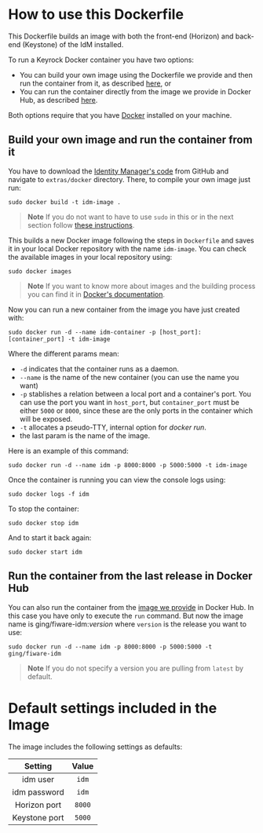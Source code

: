 # How to use this Dockerfile

This Dockerfile builds an image with both the front-end (Horizon) and back-end (Keystone) of the IdM installed.

To run a Keyrock Docker container you have two options: 

- You can build your own image using the Dockerfile we provide and then run the container from it, as described [here](#build-your-own-image-and-run-the-container-from-it), or
- You can run the container directly from the image we provide in Docker Hub, as described [here](#run-the-container-from-the-last-release-in-docker-hub).

Both options require that you have [Docker](https://docs.docker.com/installation/) installed on your machine.

## Build your own image and run the container from it

You have to download the [Identity Manager's code](https://github.com/ging/fiware-idm) from GitHub and navigate to `extras/docker` directory. There, to compile your own image just run:

	sudo docker build -t idm-image .

> **Note**
> If you do not want to have to use `sudo` in this or in the next section follow [these instructions](https://docs.docker.com/installation/ubuntulinux/#create-a-docker-group).

This builds a new Docker image following the steps in `Dockerfile` and saves it in your local Docker repository with the name `idm-image`. You can check the available images in your local repository using: 

	sudo docker images

> **Note**
> If you want to know more about images and the building process you can find it in [Docker's documentation](https://docs.docker.com/userguide/dockerimages/).

Now you can run a new container from the image you have just created with:

	sudo docker run -d --name idm-container -p [host_port]:[container_port] -t idm-image

Where the different params mean:

* `-d` indicates that the container runs as a daemon.
* `--name` is the name of the new container (you can use the name you want)
* `-p` stablishes a relation between a local port and a container's port. You can use the port you want in `host_port`, but `container_port` must be either `5000` or `8000`, since these are the only ports in the container which will be exposed.
* `-t` allocates a pseudo-TTY, internal option for *docker run*.
* the last param is the name of the image.

Here is an example of this command:

	sudo docker run -d --name idm -p 8000:8000 -p 5000:5000 -t idm-image

Once the container is running you can view the console logs using: 

	sudo docker logs -f idm

To stop the container:

	sudo docker stop idm
	
And to start it back again:

	sudo docker start idm

## Run the container from the last release in Docker Hub

You can also run the container from the [image we provide](https://hub.docker.com/r/ging/fiware-idm/) in Docker Hub. In this case you have only to execute the `run` command. But now the image name is ging/fiware-idm:*version* where `version` is the release you want to use:

	sudo docker run -d --name idm -p 8000:8000 -p 5000:5000 -t  ging/fiware-idm

> **Note**
> If you do not specify a version you are pulling from `latest` by default.

# Default settings included in the Image
The image includes the following settings as defaults:

| Setting       | Value  |
|:-------------:|:------:|
| idm user      | `idm`  |
| idm password  | `idm`  |
| Horizon port  | `8000` |
| Keystone port | `5000` | 
